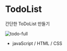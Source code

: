 # TodoList

간단한 ToDoList 만들기

![todo-full](https://github.com/JiWoo-Yoo/TodoList/assets/145994347/83ea44c6-9d98-43d1-b34e-98e1fde10dd9)


- javaScript / HTML / CSS
